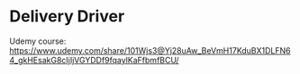 # Delivery Driver

Udemy course:
https://www.udemy.com/share/101Wjs3@Yj28uAw_BeVmH17KduBX1DLFN64_gkHEsakG8cIjIjVGYDDf9fqaylKaFfbmfBCU/